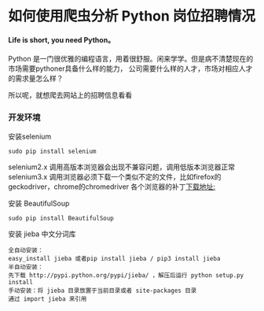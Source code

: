 # 如何使用爬虫分析 Python 岗位招聘情况

#### Life is short, you need Python。

Python 是一门很优雅的编程语言，用着很舒服。闲来学学。但是病不清楚现在的市场需要pythoner具备什么样的能力，
公司需要什么样的人才，市场对相应人才的需求量怎么样？

所以呢，就想爬去网站上的招聘信息看看

### 开发环境

安装selenium

    sudo pip install selenium

selenium2.x 调用高版本浏览器会出现不兼容问题，调用低版本浏览器正常
selenium3.x 调用浏览器必须下载一个类似不定的文件，比如firefox的geckodriver，chrome的chromedriver
各个浏览器的补丁[下载地址:](http://www.seleniumhq.org/download/)

安装 BeautifulSoup

    sudo pip install BeautifulSoup

安装 jieba 中文分词库

    全自动安装：
    easy_install jieba 或者pip install jieba / pip3 install jieba
    半自动安装：
    先下载 http://pypi.python.org/pypi/jieba/ ，解压后运行 python setup.py install
    手动安装：将 jieba 目录放置于当前目录或者 site-packages 目录
    通过 import jieba 来引用

